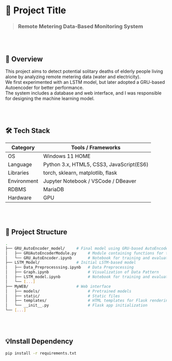 # 📌 Project Title

> ### **Remote Metering Data-Based Monitoring System**



<br><br>
## 📖 Overview

This project aims to detect potential solitary deaths of elderly people living alone by analyzing remote metering data (water and electricity).  
We first experimented with an LSTM model, but later adopted a GRU-based Autoencoder for better performance.  
The system includes a database and web interface, and I was responsible for designing the machine learning model.


<br><br>
## 🛠️ Tech Stack

| Category        | Tools / Frameworks                |
|----------------|-----------------------------------|
| OS              | Windows 11 HOME                  |
| Language        | Python 3.x, HTML5, CSS3, JavaScript(ES6) |
| Libraries       | torch, sklearn, matplotlib, flask     |
| Environment     | Jupyter Notebook / VSCode / DBeaver   |
| RDBMS           | MariaDB                               |
| Hardware        | GPU                                   |


<br><br>
## 📂 Project Structure

```bash
.
├── GRU_AutoEncoder_model/     # Final model using GRU-based AutoEncoder
│   ├── GRUAutoEncoderModule.py     # Module containing functions for training
│   └── GRU_AutoEncoder.ipynb       # Notebook for training and evaluation              
├── LSTM_Model/                # Initial LSTM-based model
│   ├── Data_Preprocesssing.ipynb   # Data Preprocessing
│   ├── Graph.ipynb                 # Visualization of Data Pattern
│   ├── LSTM_model.ipynb            # Notebook for training and evaluation 
│   └── [...]                
├── MyWEB/                     # Web interface
│   ├── models/                     # Pretrained models
│   ├── static/                     # Static files
│   ├── templates/                  # HTML templates for Flask rendering
│   └── __init__.py                 # Flask app initialization
└── [...]               
```

<br><br>
## 💡Install Dependency

```bash
pip install -r requirements.txt
```

